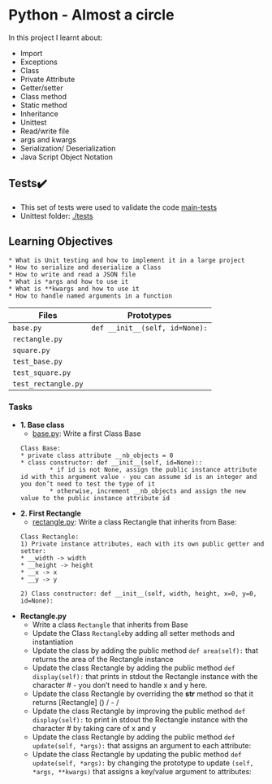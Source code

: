 # Python - Almost a circle

In this project I learnt about:
* Import
* Exceptions
* Class
* Private Attribute
* Getter/setter
* Class method
* Static method
* Inheritance
* Unittest
* Read/write file
* args and kwargs
* Serialization/ Deserialization
* Java Script Object Notation

## Tests:heavy_check_mark:
* This set of tests were used to validate the code [main-tests](./main-tests) 
* Unittest folder: [./tests](./tests/test_models)

## Learning Objectives
```
* What is Unit testing and how to implement it in a large project
* How to serialize and deserialize a Class
* How to write and read a JSON file
* What is *args and how to use it
* What is **kwargs and how to use it
* How to handle named arguments in a function
```

| Files | Prototypes |
| --- | --- |
| `base.py`| `def __init__(self, id=None):`|
| `rectangle.py`| |
| `square.py` | |
| `test_base.py` | |
| `test_square.py` | |
| `test_rectangle.py` | |

### Tasks
* **1. Base class**
	* [base.py](./models/base.py): Write a first Class Base
	```
	Class Base:
	* private class attribute __nb_objects = 0
	* class constructor: def __init__(self, id=None)::
        	* if id is not None, assign the public instance attribute id with this argument value - you can assume id is an integer and you don’t need to test the type of it
        	* otherwise, increment __nb_objects and assign the new value to the public instance attribute id
	```
* **2. First Rectangle**
	* [rectangle.py](./models/rectangle.py): Write a class Rectangle that inherits from Base:
	```
	Class Rectangle:
	1) Private instance attributes, each with its own public getter and setter:
	* __width -> width
	* __height -> height
	* __x -> x
	* __y -> y

	2) Class constructor: def __init__(self, width, height, x=0, y=0, id=None):
 	```
* **Rectangle.py**
	* Write a class ``Rectangle`` that inherits from Base
	* Update the Class ``Rectangle``by adding all setter methods and instantiation
	* Update the class by adding the public method ``def area(self):`` that returns the area of the Rectangle instance
	* Update the class Rectangle by adding the public method ``def display(self):`` that prints in stdout the Rectangle instance with the character # - you don’t need to handle x and y here.
	* Update the class Rectangle by overriding the __str__ method so that it returns [Rectangle] (<id>) <x>/<y> - <width>/<height>
	* Update the class Rectangle by improving the public method ``def display(self):`` to print in stdout the Rectangle instance with the character # by taking care of x and y
	* Update the class Rectangle by adding the public method ``def update(self, *args):`` that assigns an argument to each attribute:
	* Update the class Rectangle by updating the public method ``def update(self, *args):`` by changing the prototype to update ``(self, *args, **kwargs)`` that assigns a key/value argument to attributes:


